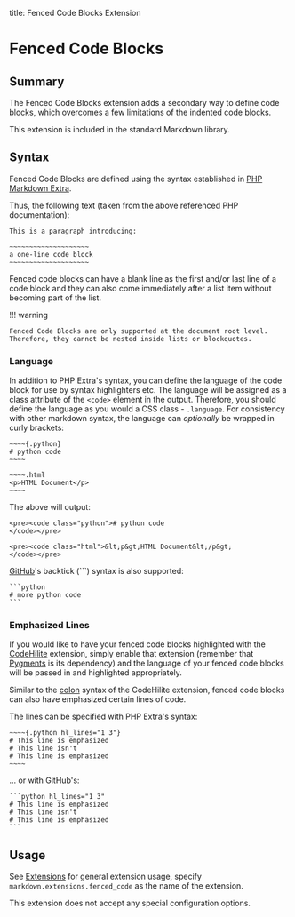 title: Fenced Code Blocks Extension

Fenced Code Blocks
==================

Summary
-------

The Fenced Code Blocks extension adds a secondary way to define code blocks,
which overcomes a few limitations of the indented code blocks.

This extension is included in the standard Markdown library.

Syntax
------

Fenced Code Blocks are defined using the syntax established in 
[PHP Markdown Extra][php].

[php]: http://www.michelf.com/projects/php-markdown/extra/#fenced-code-blocks

Thus, the following text (taken from the above referenced PHP documentation):

    This is a paragraph introducing:

    ~~~~~~~~~~~~~~~~~~~~
    a one-line code block
    ~~~~~~~~~~~~~~~~~~~~

Fenced code blocks can have a blank line as the first  and/or last line of a 
code block and they can also come immediately after a list item without becoming
part of the list.

!!! warning

    Fenced Code Blocks are only supported at the document root level.
    Therefore, they cannot be nested inside lists or blockquotes.

### Language ###

In addition to PHP Extra's syntax, you can define the language of the code 
block for use by syntax highlighters etc. The language will be assigned as a 
class attribute of the ``<code>`` element in the output. Therefore, you should 
define the language as you would a CSS class - ``.language``. For consistency 
with other markdown syntax, the language can *optionally* be wrapped in curly 
brackets:

    ~~~~{.python}
    # python code
    ~~~~

    ~~~~.html
    <p>HTML Document</p>
    ~~~~

The above will output:

    <pre><code class="python"># python code
    </code></pre>
    
    <pre><code class="html">&lt;p&gt;HTML Document&lt;/p&gt;
    </code></pre>

[GitHub][]'s backtick (`\``) syntax is also supported:

    ```python
    # more python code
    ```

[GitHub]: http://github.github.com/github-flavored-markdown/

### Emphasized Lines ###

If you would like to have your fenced code blocks highlighted with the 
[CodeHilite][] extension, simply enable that extension (remember that
[Pygments][] is its dependency) and the language of your fenced code blocks
will be passed in and highlighted appropriately.

Similar to the [colon][] syntax of the CodeHilite extension, fenced code blocks
can also have emphasized certain lines of code.

The lines can be specified with PHP Extra's syntax:

    ~~~~{.python hl_lines="1 3"}
    # This line is emphasized
    # This line isn't
    # This line is emphasized
    ~~~~

... or with GitHub's:

    ```python hl_lines="1 3"
    # This line is emphasized
    # This line isn't
    # This line is emphasized
    ```

[CodeHilite]: code_hilite.html
[Pygments]: http://pygments.org/
[colon]: code_hilite.html#colons

Usage
-----

See [Extensions](index.md) for general extension usage, specify
`markdown.extensions.fenced_code` as the name of the extension.

This extension does not accept any special configuration options.
